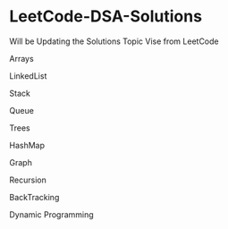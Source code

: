 # LeetCode-DSA-Solutions

Will be Updating the Solutions Topic Vise from LeetCode 

Arrays

LinkedList

Stack 

Queue

Trees

HashMap

Graph

Recursion

BackTracking

Dynamic Programming 
